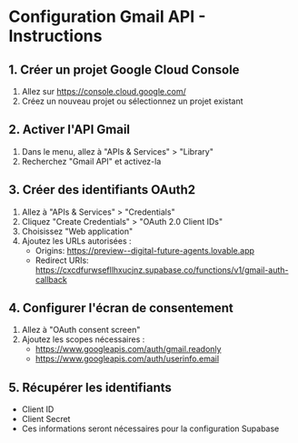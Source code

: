 # Configuration Gmail API - Instructions

## 1. Créer un projet Google Cloud Console
1. Allez sur https://console.cloud.google.com/
2. Créez un nouveau projet ou sélectionnez un projet existant

## 2. Activer l'API Gmail
1. Dans le menu, allez à "APIs & Services" > "Library"
2. Recherchez "Gmail API" et activez-la

## 3. Créer des identifiants OAuth2
1. Allez à "APIs & Services" > "Credentials"
2. Cliquez "Create Credentials" > "OAuth 2.0 Client IDs"
3. Choisissez "Web application"
4. Ajoutez les URLs autorisées :
   - Origins: https://preview--digital-future-agents.lovable.app
   - Redirect URIs: https://cxcdfurwsefllhxucjnz.supabase.co/functions/v1/gmail-auth-callback

## 4. Configurer l'écran de consentement
1. Allez à "OAuth consent screen"
2. Ajoutez les scopes nécessaires :
   - https://www.googleapis.com/auth/gmail.readonly
   - https://www.googleapis.com/auth/userinfo.email

## 5. Récupérer les identifiants
- Client ID
- Client Secret
- Ces informations seront nécessaires pour la configuration Supabase
